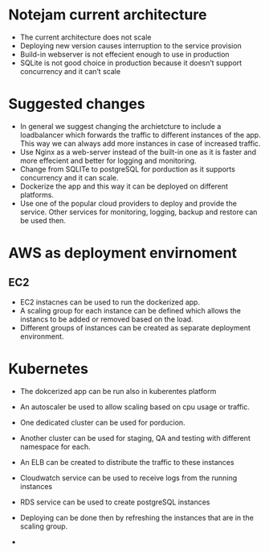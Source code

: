 # Notejam current architecture

 - The current architecture does not scale
 - Deploying new version causes interruption to the service provision 
 - Build-in webserver is not effecient enough to use in production
 - SQLite is not good choice in production because it doesn’t support concurrency and it can’t scale

# Suggested changes

- In general we suggest changing the archietcture to include a loadbalancer which forwards the traffic to different instances of the app. This way we can always add more instances in case of increased traffic.
- Use Nginx as a web-server instead of the built-in one as it is faster and more effecient and better for logging and monitoring.
- Change from SQLITe to postgreSQL for porduction as it supports concurrency and it can scale.
- Dockerize the app and this way it can be deployed on different platforms.
- Use one of the popular cloud providers to deploy and provide the service. Other services for monitoring, logging, backup and restore can be used then. 


# AWS as deployment envirnoment
## EC2 
- EC2 instacnes can be used to run the dockerized app.
- A scaling group for each instance can be defined which allows the instancs to be added or removed based on the load.
- Different groups of instances can be created as separate deployment environment.

# Kubernetes 
- The dokcerized app can be run also in kuberentes platform 
- An autoscaler be used to allow scaling based on cpu usage or traffic.
- One dedicated cluster can be used for porducion.
- Another cluster can be used for staging, QA and testing with different namespace for each.


- An ELB can be created to distribute the traffic to these instances 
- Cloudwatch service can be used to receive logs from the running instances
- RDS service can be used to create postgreSQL instances
- Deploying can be done then by refreshing the instances that are in the scaling group.

-


